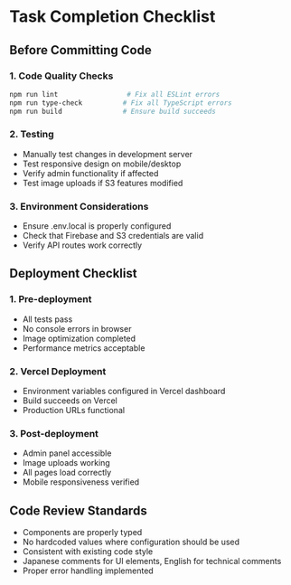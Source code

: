 # Task Completion Checklist

## Before Committing Code

### 1. Code Quality Checks
```bash
npm run lint                 # Fix all ESLint errors
npm run type-check          # Fix all TypeScript errors
npm run build               # Ensure build succeeds
```

### 2. Testing
- Manually test changes in development server
- Test responsive design on mobile/desktop
- Verify admin functionality if affected
- Test image uploads if S3 features modified

### 3. Environment Considerations
- Ensure .env.local is properly configured
- Check that Firebase and S3 credentials are valid
- Verify API routes work correctly

## Deployment Checklist

### 1. Pre-deployment
- All tests pass
- No console errors in browser
- Image optimization completed
- Performance metrics acceptable

### 2. Vercel Deployment
- Environment variables configured in Vercel dashboard
- Build succeeds on Vercel
- Production URLs functional

### 3. Post-deployment
- Admin panel accessible
- Image uploads working
- All pages load correctly
- Mobile responsiveness verified

## Code Review Standards
- Components are properly typed
- No hardcoded values where configuration should be used
- Consistent with existing code style
- Japanese comments for UI elements, English for technical comments
- Proper error handling implemented